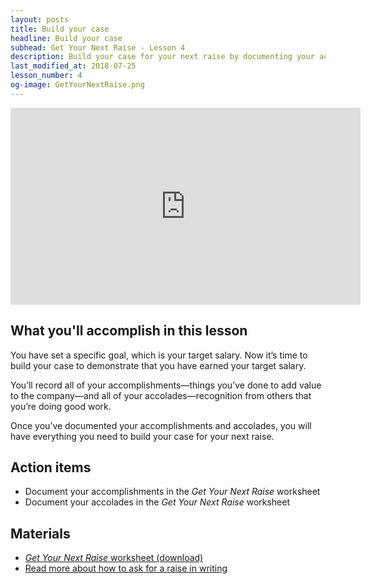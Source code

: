 ```yaml
---
layout: posts
title: Build your case
headline: Build your case
subhead: Get Your Next Raise - Lesson 4
description: Build your case for your next raise by documenting your accomplishments and accolades.
last_modified_at: 2018-07-25
lesson_number: 4
og-image: GetYourNextRaise.png
---
```

<iframe width="560" height="315" src="https://www.youtube.com/embed/YfQVGbhSYaY" title="Get Your Next Raise: Build your case" frameborder="0" allow="accelerometer; autoplay; clipboard-write; encrypted-media; gyroscope; picture-in-picture" allowfullscreen></iframe>

## What you'll accomplish in this lesson

You have set a specific goal, which is your target salary. Now it’s time to build your case to demonstrate that you have earned your target salary.

You’ll record all of your accomplishments—things you’ve done to add value to the company—and all of your accolades—recognition from others that you’re doing good work.

Once you’ve documented your accomplishments and accolades, you will have everything you need to build your case for your next raise.

## Action items

*   Document your accomplishments in the _Get Your Next Raise_ worksheet
*   Document your accolades in the _Get Your Next Raise_ worksheet

## Materials

*   [_Get Your Next Raise_ worksheet (download)](/download/GetYourNextRaise_Worksheet.docx)
*   [Read more about how to ask for a raise in writing](/salary-increase-letter-sample/)